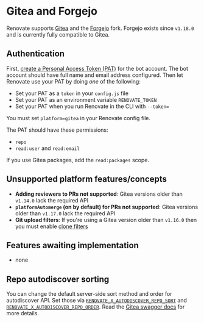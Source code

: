 # Gitea and Forgejo

Renovate supports [Gitea](https://gitea.io) and the [Forgejo](https://forgejo.org) fork.
Forgejo exists since `v1.18.0` and is currently fully compatible to Gitea.

## Authentication

First, [create a Personal Access Token (PAT)](https://docs.gitea.io/en-us/api-usage/#authentication) for the bot account.
The bot account should have full name and email address configured.
Then let Renovate use your PAT by doing _one_ of the following:

- Set your PAT as a `token` in your `config.js` file
- Set your PAT as an environment variable `RENOVATE_TOKEN`
- Set your PAT when you run Renovate in the CLI with `--token=`

You must set `platform=gitea` in your Renovate config file.

The PAT should have these permissions:

- `repo`
- `read:user` and `read:email`

If you use Gitea packages, add the `read:packages` scope.

## Unsupported platform features/concepts

- **Adding reviewers to PRs not supported**: Gitea versions older than `v1.14.0` lack the required API
- **`platformAutomerge` (on by default) for PRs not supported**: Gitea versions older than `v1.17.0` lack the required API
- **Git upload filters**: If you're using a Gitea version older than `v1.16.0` then you must enable [clone filters](https://docs.gitea.io/en-us/clone-filters/)

## Features awaiting implementation

- none

## Repo autodiscover sorting

You can change the default server-side sort method and order for autodiscover API.
Set those via [`RENOVATE_X_AUTODISCOVER_REPO_SORT`](https://docs.renovatebot.com/self-hosted-experimental/#renovate_x_autodiscover_repo_sort) and [`RENOVATE_X_AUTODISCOVER_REPO_ORDER`](https://docs.renovatebot.com/self-hosted-experimental/#renovate_x_autodiscover_repo_order).
Read the [Gitea swagger docs](https://try.gitea.io/api/swagger#/repository/repoSearch) for more details.
